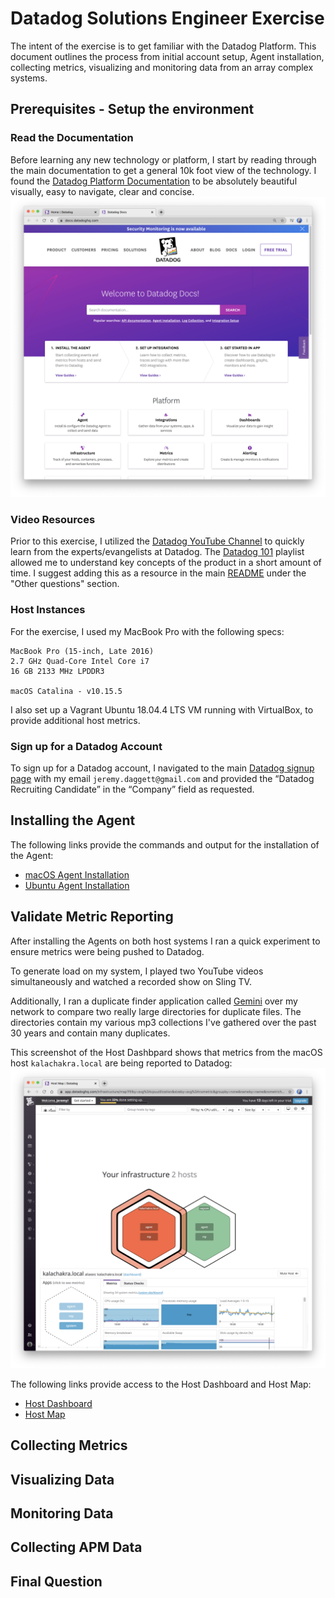 # Datadog Solutions Engineer Exercise

The intent of the exercise is to get familiar with the Datadog Platform. This document outlines the process from initial
 account setup, Agent installation, collecting metrics, visualizing and monitoring data from an array complex systems.


## Prerequisites - Setup the environment

### Read the Documentation
Before learning any new technology or platform, I start by reading through the main documentation to get a general 10k 
foot view of the technology. I found the [Datadog Platform Documentation](https://docs.datadoghq.com/) to be 
absolutely beautiful visually, easy to navigate, clear and concise. 
![datadog_docs](images/datadog_docs.png)

### Video Resources
Prior to this exercise, I utilized the [Datadog YouTube Channel](https://www.youtube.com/user/DatadogHQ) to quickly learn from the
experts/evangelists at Datadog. The [Datadog 101](https://www.youtube.com/playlist?list=PLdh-RwQzDsaOoFo0D8xSEHO0XXOKi1-5J) playlist allowed me to 
understand key concepts of the product in a short amount of time. I suggest adding this as a resource in the main [README](README.md) under the "Other questions" section. 

### Host Instances
For the exercise, I used my MacBook Pro with the following specs:
```
MacBook Pro (15-inch, Late 2016)
2.7 GHz Quad-Core Intel Core i7
16 GB 2133 MHz LPDDR3

macOS Catalina - v10.15.5
```

I also set up a Vagrant Ubuntu 18.04.4 LTS VM running with VirtualBox, to provide additional host metrics. 


### Sign up for a Datadog Account
To sign up for a Datadog account, I navigated to the main [Datadog signup page](https://app.datadoghq.com/signup) with 
my email `jeremy.daggett@gmail.com` and provided the “Datadog Recruiting Candidate” in the “Company” field as requested.


## Installing the Agent
The following links provide the commands and output for the installation of the Agent:
* [macOS Agent Installation](src/macos_agent_install.md)
* [Ubuntu Agent Installation](src/ubuntu_agent_install.md)

 
## Validate Metric Reporting
After installing the Agents on both host systems I ran a quick experiment to ensure metrics were being pushed to Datadog.

To generate load on my system, I played two YouTube videos simultaneously and watched a recorded show on Sling TV.

Additionally, I ran a duplicate finder application called [Gemini](https://macpaw.com/gemini) over my network to compare two
really large directories for duplicate files. The directories contain my various mp3 collections I've gathered over the past 30 years
and contain many duplicates.

This screenshot of the Host Dashbpard shows that metrics from the macOS host `kalachakra.local` are being reported to Datadog:
![metrics](images/macos_metric_reporting.png)

The following links provide access to the Host Dashboard and Host Map:
* [Host Dashboard](https://app.datadoghq.com/dash/host/2591983488?live=4h&page=0)
* [Host Map](https://app.datadoghq.com/infrastructure/map?fillby=avg%3Acpuutilization&sizeby=avg%3Anometric&groupby=availability-zone&nameby=name&nometrichosts=false&tvMode=false&nogrouphosts=true&palette=green_to_orange&paletteflip=false&node_type=host&host=2591983488)


## Collecting Metrics


## Visualizing Data


## Monitoring Data


## Collecting APM Data


## Final Question
